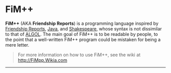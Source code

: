 FiM++
=====

**FiM++** (AKA **Friendship Reports**) is a programming language inspired by [Friendship Reports](//mlp.wikia.com/wiki/Friendship_reports), [Java](//en.wikipedia.org/wiki/Java_(programming_language)), and [Shakespeare](//en.wikipedia.org/wiki/Shakespeare_(programming_language)), whose syntax is not dissimilar to that of [ALGOL](http://en.wikipedia.org/wiki/ALGOL). The main goal of FiM++ is to be readable by people, to the point that a well-written FiM++ program could be mistaken for being a mere letter.

> For more information on how to use FiM++, see the wiki at http://FiMpp.Wikia.com
---
